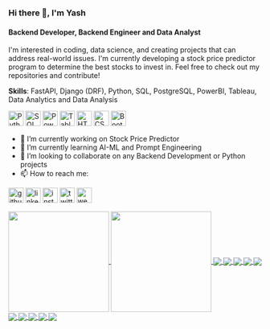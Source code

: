 ### Hi there 👋, I'm Yash
#### Backend Developer, Backend Engineer and Data Analyst

I'm interested in coding, data science, and creating projects that can address real-world issues. I'm currently developing a stock price predictor program to determine the best stocks to invest in.
Feel free to check out my repositories and contribute!

**Skills**: FastAPI, Django (DRF), Python, SQL, PostgreSQL, PowerBI, Tableau, Data Analytics and Data Analysis

<img src='https://i0.wp.com/junilearning.com/wp-content/uploads/2020/06/python-programming-language.webp?fit=800%2C800&ssl=1' alt='Python' height='30'> <img src='https://skillforge.com/wp-content/uploads/2021/01/sql-querying.jpg' alt='SQL' height='30'> <img src='https://encrypted-tbn0.gstatic.com/images?q=tbn:ANd9GcTsReGTA8LX2JZRBhy5J4uyJHjXBFUp6inDyg&s' alt='PowerBI' height='30'> <img src='https://encrypted-tbn0.gstatic.com/images?q=tbn:ANd9GcRIdD07Wmb_onuF5t2hwRKrBH7HYc7fCE0A0A&s' alt='Tableau' height='30'> <img src='https://encrypted-tbn0.gstatic.com/images?q=tbn:ANd9GcQEc9A_S6BPxCDRp5WjMFEfXrpCu1ya2OO-Lw&s' alt='HTML5' height='30'> <img src='https://miro.medium.com/v2/resize:fit:300/1*Aenej4dxqEZ9j7zsI9pSnw.png' alt='CSS3' height='30'> <img src='https://upload.wikimedia.org/wikipedia/commons/thumb/b/b2/Bootstrap_logo.svg/1200px-Bootstrap_logo.svg.png' alt='Bootstrap' height='30'>

- 🔭 I’m currently working on Stock Price Predictor
- 🌱 I’m currently learning AI-ML and Prompt Engineering
- 👯 I’m looking to collaborate on any Backend Development or Python projects
- 📫 How to reach me:

[<img src='https://a.slack-edge.com/80588/img/plugins/github/service_512.png' alt='github' height='30'>](https://github.com/YJ-928)  [<img src='https://encrypted-tbn0.gstatic.com/images?q=tbn:ANd9GcRokEYt0yyh6uNDKL8uksVLlhZ35laKNQgZ9g&s' alt='linkedin' height='30'>](https://www.linkedin.com/in/yash-b-joshi//)  [<img src='https://upload.wikimedia.org/wikipedia/commons/thumb/9/95/Instagram_logo_2022.svg/800px-Instagram_logo_2022.svg.png' alt='instagram' height='30'>](https://www.instagram.com/ybj_928/)  [<img src='https://blwebsite.b-cdn.net/wp-content/uploads/2023/08/x-logo-twitter-elon-musk_dezeen_2364_col_0-1-1704x958-1.jpg' alt='twitter' height='30'>](https://twitter.com/_YashBJoshi)  [<img src='https://cdn3.iconfinder.com/data/icons/social-media-square-4/1024/square-10-512.png' alt='website' height='30'>](https://yashbjoshi-portfolio.netlify.app/)  

<a href="https://github.com/YJ-928/github-readme-stats">
  <img height=200 align="center" src="https://github-readme-stats.vercel.app/api?username=YJ-928&show_icons=true&theme=codeSTACKr&hide_rank=true" />
</a>
<a href="https://github.com/YJ-928/convoychat">
  <img height=200 align="center" src="https://github-readme-stats.vercel.app/api/top-langs/?username=YJ-928&layout=compact&theme=codeSTACKr" />
</a>

<a href="https://github.com/YJ-928/Bachelors_V-ASSIST_Vehicle-Assistance-And-Safety-System">
  <img align="center" src="https://github-readme-stats.vercel.app/api/pin/?username=YJ-928&repo=Bachelors_V-ASSIST_Vehicle-Assistance-And-Safety-System&theme=codeSTACKr" />
</a>
<a href="https://github.com/YJ-928/Python_Ping-Pong">
  <img align="center" src="https://github-readme-stats.vercel.app/api/pin/?username=YJ-928&repo=Python_Ping-Pong&theme=codeSTACKr" />
</a>

<a href="https://github.com/YJ-928/Full-Stack_The-Virtual-DrumKit-Game">
  <img align="center" src="https://github-readme-stats.vercel.app/api/pin/?username=YJ-928&repo=Full-Stack_The-Virtual-DrumKit-Game&theme=codeSTACKr" />
</a>
<a href="https://github.com/YJ-928/Python_Snake-Game">
  <img align="center" src="https://github-readme-stats.vercel.app/api/pin/?username=YJ-928&repo=Python_Snake-Game&theme=codeSTACKr" />
</a>

<a href="https://github.com/YJ-928/Python_Turtle-Race-Game">
  <img align="center" src="https://github-readme-stats.vercel.app/api/pin/?username=YJ-928&repo=Python_Turtle-Race-Game&theme=codeSTACKr" />
</a>
<a href="https://github.com/YJ-928/Python_Turtle-Crossing-Game">
  <img align="center" src="https://github-readme-stats.vercel.app/api/pin/?username=YJ-928&repo=Python_Turtle-Crossing-Game&theme=codeSTACKr" />
</a>

<a href="https://github.com/YJ-928/Python_Calculator-Application">
  <img align="center" src="https://github-readme-stats.vercel.app/api/pin/?username=YJ-928&repo=Python_Calculator-Application&theme=codeSTACKr" />
</a>
<a href="https://github.com/YJ-928/Python_Password-Manager">
  <img align="center" src="https://github-readme-stats.vercel.app/api/pin/?username=YJ-928&repo=Python_Password-Manager&theme=codeSTACKr" />
</a>

<a href="https://github.com/YJ-928/Python_Pomodoro-Timer">
  <img align="center" src="https://github-readme-stats.vercel.app/api/pin/?username=YJ-928&repo=Python_Pomodoro-Timer&theme=codeSTACKr" />
</a>
<a href="https://github.com/YJ-928/Python_Etch-A-Sketch">
  <img align="center" src="https://github-readme-stats.vercel.app/api/pin/?username=YJ-928&repo=Python_Etch-A-Sketch&theme=codeSTACKr" />
</a>
